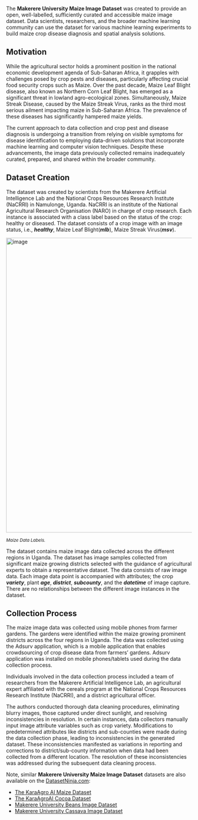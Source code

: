 The **Makerere University Maize Image Dataset** was created to provide an open, well-labelled, sufficiently curated and accessible maize image dataset. Data scientists, researchers, and the broader machine learning community can use the dataset for various machine learning experiments to build maize crop disease diagnosis and spatial analysis solutions.

## Motivation

While the agricultural sector holds a prominent position in the national economic development agenda of Sub-Saharan Africa, it grapples with challenges posed by crop pests and diseases, particularly affecting crucial food security crops such as Maize. Over the past decade, Maize Leaf Blight disease, also known as Northern Corn Leaf Blight, has emerged as a significant threat in lowland agro-ecological zones. Simultaneously, Maize Streak Disease, caused by the Maize Streak Virus, ranks as the third most serious ailment impacting maize in Sub-Saharan Africa. The prevalence of these diseases has significantly hampered maize yields.

The current approach to data collection and crop pest and disease diagnosis is undergoing a transition from relying on visible symptoms for disease identification to employing data-driven solutions that incorporate machine learning and computer vision techniques. Despite these advancements, the image data previously collected remains inadequately curated, prepared, and shared within the broader community.

## Dataset Creation

The dataset was created by scientists from the Makerere Artificial Intelligence Lab and the National Crops Resources Research Institute (NaCRRI) in Namulonge,
Uganda. NaCRRI is an institute of the National Agricultural Research Organisation (NARO) in charge of crop research.
Each instance is associated with a class label based on the status of the crop: healthy or diseased. The dataset consists of a crop image with an image status, i.e., ***healthy***, Maize Leaf Blight(***mlb***), Maize Streak Virus(***msv***). 

<img src="https://user-images.githubusercontent.com/120389559/298060192-0d850509-90cb-40f9-9b2a-d2c69c181fc0.png" alt="image" width="800">

<span style="font-size: smaller; font-style: italic;">Maize Data Labels.</span>

The dataset contains maize image data collected across the different regions in Uganda. The dataset has image samples collected from significant maize growing districts selected with the guidance of agricultural experts to obtain a representative dataset. The data consists of raw image data. Each image data point is accompanied with attributes; the crop ***variety***, plant ***age***, ***district***, ***subcounty***, and the ***datetime*** of image capture. There are no relationships between the different image instances in the dataset.

## Collection Process

The maize image data was collected using mobile phones from farmer gardens. The gardens were identified within the maize growing prominent districts across the four regions in Uganda. The data was collected using the Adsurv application, which is a mobile application that enables crowdsourcing of crop disease data from farmers’ gardens. Adsurv application was installed on mobile phones/tablets used during the data collection process.

Individuals involved in the data collection process included a team of researchers from the Makerere Artificial Intelligence Lab, an agricultural expert affiliated with the cereals program at the National Crops Resources Research Institute (NaCRRI), and a district agricultural officer.

The authors conducted thorough data cleaning procedures, eliminating blurry images, those captured under direct sunlight, and resolving inconsistencies in resolution. In certain instances, data collectors manually input image attribute variables such as crop variety. Modifications to predetermined attributes like districts and sub-counties were made during the data collection phase, leading to inconsistencies in the generated dataset. These inconsistencies manifested as variations in reporting and corrections to district/sub-county information when data had been collected from a different location. The resolution of these inconsistencies was addressed during the subsequent data cleaning process.

Note, similar **Makerere University Maize Image Dataset** datasets are also available on the [DatasetNinja.com](https://datasetninja.com/):

- [The KaraAgro AI Maize Dataset](https://datasetninja.com/kara-agro-ai-maize)
- [The KaraAgroAI Cocoa Dataset](https://datasetninja.com/kara-agro-ai-cocoa)
- [Makerere University Beans Image Dataset](https://datasetninja.com/makerere-university-beans)
- [Makerere University Cassava Image Dataset](https://datasetninja.com/makerere-university-cassava)